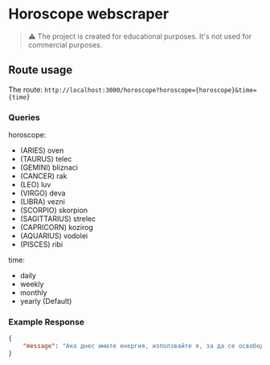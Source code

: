 # Horoscope webscraper


> ⚠️ The project is created for educational purposes. It's not used for commercial purposes.


## Route usage

The route: ```http://localhost:3000/horoscope?horoscope={horoscope}&time={time}```


### Queries

horoscope:
- (ARIES) oven
- (TAURUS) telec
- (GEMINI) bliznaci
- (CANCER) rak
- (LEO) luv
- (VIRGO) deva
- (LIBRA) vezni
- (SCORPIO) skorpion
- (SAGITTARIUS) strelec
- (CAPRICORN) kozirog
- (AQUARIUS) vodolei
- (PISCES) ribi

time:
- daily
- weekly
- monthly
- yearly (Default)

### Example Response

```json
{
    "message": "Ако днес имате енергия, използвайте я, за да се освободите от ненужни неща. Може да направите основно почистване или да се разделите с вещи, които вече не ви трябват. Задържането на старото само ще ви пречи да създадете място за нови възможности."
}
```
